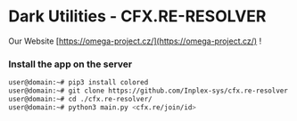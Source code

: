 # Dark Utilities - CFX.RE-RESOLVER

Our Website [https://omega-project.cz/](https://omega-project.cz/) !

### Install the app on the server
```sh
user@domain:~# pip3 install colored
user@domain:~# git clone https://github.com/Inplex-sys/cfx.re-resolver.git
user@domain:~# cd ./cfx.re-resolver/
user@domain:~# python3 main.py <cfx.re/join/id>
```
